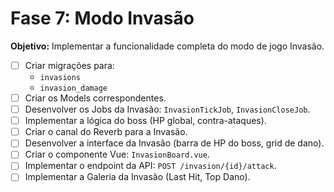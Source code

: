 # Fase 7: Modo Invasão

**Objetivo:** Implementar a funcionalidade completa do modo de jogo Invasão.

- [ ] Criar migrações para:
  - `invasions`
  - `invasion_damage`
- [ ] Criar os Models correspondentes.
- [ ] Desenvolver os Jobs da Invasão: `InvasionTickJob`, `InvasionCloseJob`.
- [ ] Implementar a lógica do boss (HP global, contra-ataques).
- [ ] Criar o canal do Reverb para a Invasão.
- [ ] Desenvolver a interface da Invasão (barra de HP do boss, grid de dano).
- [ ] Criar o componente Vue: `InvasionBoard.vue`.
- [ ] Implementar o endpoint da API: `POST /invasion/{id}/attack`.
- [ ] Implementar a Galeria da Invasão (Last Hit, Top Dano).
